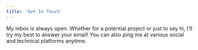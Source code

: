 ```yaml
---
title: 'Get In Touch'
---
```


My inbox is always open. Whether for a potential project or just to say hi, I'll try my best to answer your email! You can also ping me at various social and technical platforms anytime.
